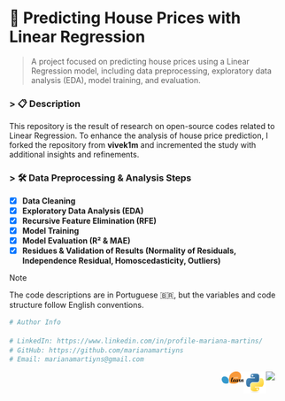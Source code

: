 # 🏡 Predicting House Prices with Linear Regression

> A project focused on predicting house prices using a Linear Regression model, including data preprocessing, exploratory data analysis (EDA), model training, and evaluation.

### > 📋 Description

This repository is the result of research on open-source codes related to Linear Regression. To enhance the analysis of house price prediction, I forked the repository from **vivek1m** and incremented the study with additional insights and refinements.

### > 🛠️ Data Preprocessing & Analysis Steps

- [x] **Data Cleaning**
- [x] **Exploratory Data Analysis (EDA)**
- [x] **Recursive Feature Elimination (RFE)**
- [x] **Model Training**
- [x] **Model Evaluation (R² & MAE)**
- [x] **Residues & Validation of Results (Normality of Residuals, Independence Residual, Homoscedasticity, Outliers)**

> [!NOTE]
> The code descriptions are in Portuguese 🇧🇷, but the variables and code structure follow English conventions.

```py
# Author Info

# LinkedIn: https://www.linkedin.com/in/profile-mariana-martins/
# GitHub: https://github.com/marianamartiyns
# Email: marianamartiyns@gmail.com
```

<img align="right" width ='40px' src ='https://img.icons8.com/?size=100&id=lOqoeP2Zy02f&format=png&color=000000'> </a>
<img align="right" width ='40px' src ='https://raw.githubusercontent.com/devicons/devicon/master/icons/python/python-original.svg'> </a>
<img align="right" width ='40px' src ='https://github.com/scikit-learn/scikit-learn/blob/a996f43d1bdc96086210f3b7f4bcd0e677c85b99/doc/logos/1280px-scikit-learn-logo.png'> </a>
